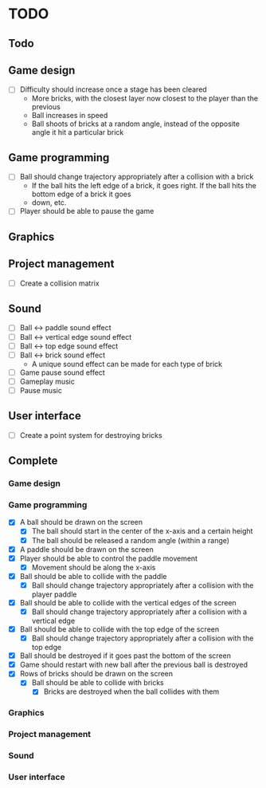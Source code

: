 # TODO

## Todo

## Game design

- [ ] Difficulty should increase once a stage has been cleared
  - More bricks, with the closest layer now closest to the player than the
  previous
  - Ball increases in speed
  - Ball shoots of bricks at a random angle, instead of the opposite angle it
  hit a particular brick 

## Game programming


- [ ] Ball should change trajectory appropriately after a collision with a
brick
    - If the ball hits the left edge of a brick, it goes right. If the ball hits the bottom edge of a brick it goes
    - down, etc.
- [ ] Player should be able to pause the game

## Graphics

## Project management

- [ ] Create a collision matrix

## Sound

- [ ] Ball <-> paddle sound effect
- [ ] Ball <-> vertical edge sound effect
- [ ] Ball <-> top edge sound effect
- [ ] Ball <-> brick sound effect
  - A unique sound effect can be made for each type of brick
- [ ] Game pause sound effect
- [ ] Gameplay music
- [ ] Pause music

## User interface

- [ ] Create a point system for destroying bricks

## Complete

### Game design

### Game programming

- [x] A ball should be drawn on the screen
  - [x] The ball should start in the center of the x-axis and a certain height
  - [x] The ball should be released a random angle (within a range)
- [x] A paddle should be drawn on the screen
- [x] Player should be able to control the paddle movement
  - [x] Movement should be along the x-axis
- [x] Ball should be able to collide with the paddle
  - [x] Ball should change trajectory appropriately after a collision with the
    player paddle
- [x] Ball should be able to collide with the vertical edges of the screen
  - [x] Ball should change trajectory appropriately after a collision with a
    vertical edge
- [x] Ball should be able to collide with the top edge of the screen
  - [x] Ball should change trajectory appropriately after a collision with the
    top edge
- [x] Ball should be destroyed if it goes past the bottom of the screen
- [x] Game should restart with new ball after the previous ball is destroyed
- [x] Rows of bricks should be drawn on the screen
  - [x] Ball should be able to collide with bricks
    - [x] Bricks are destroyed when the ball collides with them

### Graphics

### Project management

### Sound

### User interface
